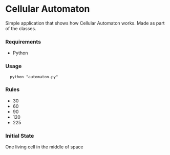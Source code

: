 # Cellular Automaton
Simple application that shows how Cellular Automaton works.
Made as part of the classes.
### Requirements

* Python 

### Usage

``` 
  python "automaton.py"
```

### Rules

* 30
* 60
* 90
* 120
* 225

### Initial State

One living cell in the middle of space
